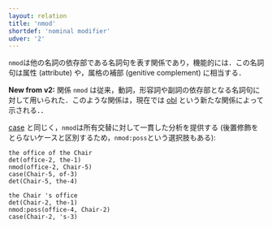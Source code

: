 ```yaml
---
layout: relation
title: 'nmod'
shortdef: 'nominal modifier'
udver: '2'
---
```


`nmod`は他の名詞の依存部である名詞句を表す関係であり，機能的には．この名詞句は属性 (attribute) や，属格の補部 (genitive complement) に相当する．

**New from v2:** 関係 `nmod` は従来，動詞，形容詞や副詞の依存部となる名詞句に対して用いられた．このような関係は，現在では [obl]() という新たな関係によって示される．．

[case]() と同じく，`nmod`は所有交替に対して一貫した分析を提供する (後置修飾をとらないケースと区別するため，`nmod:poss`という選択肢もある):

~~~ sdparse
the office of the Chair
det(office-2, the-1)
nmod(office-2, Chair-5)
case(Chair-5, of-3)
det(Chair-5, the-4)
~~~

~~~ sdparse
the Chair 's office
det(Chair-2, the-1)
nmod:poss(office-4, Chair-2)
case(Chair-2, 's-3)
~~~

